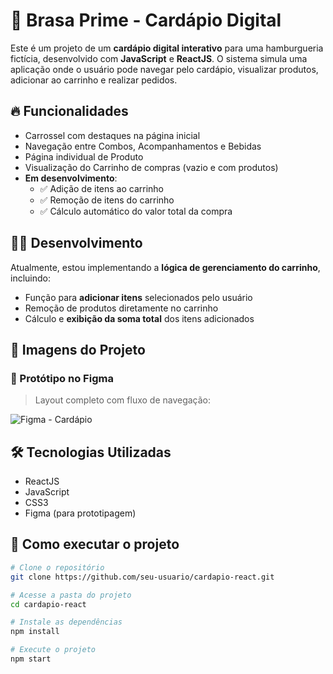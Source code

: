 # 🍔 Brasa Prime - Cardápio Digital

Este é um projeto de um **cardápio digital interativo** para uma hamburgueria fictícia, desenvolvido com **JavaScript** e **ReactJS**. O sistema simula uma aplicação onde o usuário pode navegar pelo cardápio, visualizar produtos, adicionar ao carrinho e realizar pedidos.

## 🔥 Funcionalidades

- Carrossel com destaques na página inicial
- Navegação entre Combos, Acompanhamentos e Bebidas
- Página individual de Produto
- Visualização do Carrinho de compras (vazio e com produtos)
- **Em desenvolvimento**:
  - ✅ Adição de itens ao carrinho  
  - ✅ Remoção de itens do carrinho  
  - ✅ Cálculo automático do valor total da compra

## 👨‍💻 Desenvolvimento

Atualmente, estou implementando a **lógica de gerenciamento do carrinho**, incluindo:
- Função para **adicionar itens** selecionados pelo usuário
- Remoção de produtos diretamente no carrinho
- Cálculo e **exibição da soma total** dos itens adicionados

## 📸 Imagens do Projeto

### 🎨 Protótipo no Figma

> Layout completo com fluxo de navegação:

![Figma - Cardápio](./assets/readme/tela-home)

## 🛠️ Tecnologias Utilizadas

- ReactJS
- JavaScript
- CSS3
- Figma (para prototipagem)

## 🚀 Como executar o projeto

```bash
# Clone o repositório
git clone https://github.com/seu-usuario/cardapio-react.git

# Acesse a pasta do projeto
cd cardapio-react

# Instale as dependências
npm install

# Execute o projeto
npm start
